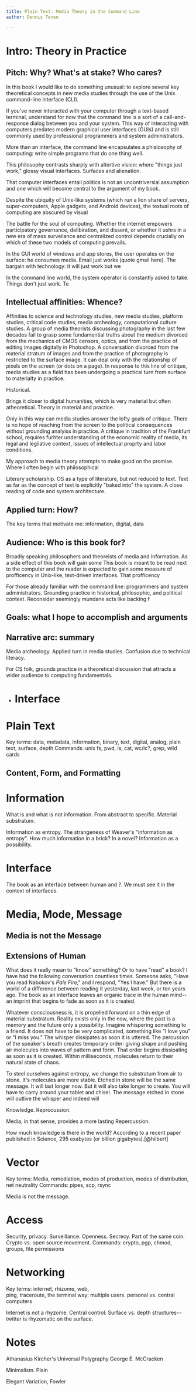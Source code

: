 ```yaml
---
title: Plain Text: Media Theory in the Command Line
author: Dennis Tenen

---
```


# Intro: Theory in Practice
## Pitch: Why? What's at stake? Who cares?
In this book I would like to do something unusual: to explore several key theoretical concepts in new media studies through the use of the Unix command-line interface (CLI). 

If you've never interacted with your computer through a text-based terminal, understand for now that the command line is a sort of a call-and-response dialog between you and your system. This way of interacting with computers predates modern graphical user interfaces (GUIs) and is still commonly used by professional programmers and system administrators.

More than an interface, the command line encapsulates a phislosophy of computing: write simple programs that do one thing well.

This philosophy contrasts sharply with altertive vision: where "things just work," glossy visual interfaces. Surfaces and alienation. 

That computer interfaces entail politics is not an uncontriversial assumption and one which will become central to the argument of my book.

Despite the ubiquity of Unix-like systems (which run a lion share of servers, super-computers, Apple gadgets, and Android devices), the textual roots of computing are abscured by visual 

The battle for the soul of computing. Whether the internet empowers participatory governance, delibiration, and dissent, or whether it ushrs in a new era of mass surveilance and centralized control depends crucially on which of these two models of computing prevails.

In the GUI world of windows and app stores, the user operates on the surface: he consumes media. Email just works (quote gmail here). The bargain with technology: it will just work but we  

In the command line world, the system operator is constantly asked to take. Things don't just work. Te 

## Intellectual affinities: Whence?
Affinities to science and technology studies, new media studies, platform studies, critical code studies, media archeology, computational culture studies. A group of media theorists discussing photography in the last few decades fail to grasp some fundamential truths about the medium divorced from the mechanics of CMOS censors, optics, and from the practice of editing images digitally in Photoshop. A conversation divorced from the material stratum of images and from the practice of photography is restricted to the surface image. It can deal only with the relationship of pixels on the screen (or dots on a page). In response to this line of critique, media studies as a field has been undergoing a practical turn from surface to materialty in practice.

Historical. 

Brings it closer to digital humanities, which is very material but often atheoretical. Theory in material and practice.

Only in this way can media studies answer the lofty goals of critique. There is no hope of reaching from the screen to the political consequences without grounding analyiss in practice. A critique in tradition of the Frankfurt school, requires furhter understanding of the economic reality of media, its legal and legilative context, issues of intellectual proprty and labor conditions. 

My approach to media theory attempts to make good on the promise. Where I often begin with philosophical 

Literary scholarship. OS as a type of literature, but not reduced to text. Text as far as the concept of text is explicitly "baked into" the system. A close reading of code and system architecture.

## Applied turn: How?
The key terms that motivate me: information, digital, data

## Audience: Who is this book for?
Broadly speaking philosophers and theoreists of media and information. As a side effect of this book will gain some
This book is meant to be read next to the computer and the reader is expected to gain some measure of profficency in Unix-like, text-driven interfaces. That profficency

For those already familiar with the command line: programmers and system administrators. Grounding practice in historical, philosophic, and political context. Reconsider seemingly mundane acts like backing f 

## Goals: what I hope to accomplish and arguments

## Narrative arc: summary

Media archeology. Applied turn in media studies. Confusion due to technical literacy.

For CS folk, grounds practice in a theoretical discussion that attracts a wider audience to computing fundamentals.


- # Interface
# Plain Text
Key terms: data, metadata, information, binary, text, digital, analog, plain text, surface, depth
Commands: unix fs, pwd, ls, cat, wc/lc?, grep, wild cards
## Content, Form, and Formatting
# Information
What is and what is not information. From abstract to specific. Material substratum.

Information as entropy. The strangeness of Weaver's "information as entropy". How much information in a brick? In a novel? Information as a possibility.
# Interface
The book as an interface between human and ?. We must see it in the context of interfaces.

# Media, Mode, Message 
## Media is not the Message  

## Extensions of Human
What does it really mean to "know" something? Or to have "read" a book? I have had the following conversation countless times. Someone asks, "Have you read Nabokov's *Pale Fire*," and I respond, "Yes I have." But there is a world of a difference between reading it yesterday, last week, or ten years ago. The book as an interface leaves an organic trace in the human mind--an imprint that begins to fade as soon as it is created.

Whatever consciousness is, it is propelled forward on a thin edge of material substratum. Reality exists only in the now, where the past is a memory and the future only a possibility. Imagine whispering something to a friend. It does not have to be very complicated, something like "I love you" or "I miss you." The whisper dissipates as soon it is uttered. The percussion of the speaker's breath creates temporary order: giving shape and pushing air molecules into waves of pattern and form. That order begins dissipating as soon as it is created. Within milliseconds, molecules return to their natural state of chaos.

To steel ourselves against entropy, we change the substratum from air to stone. It's molecules are more stable. Etched in stone will be the same message. It will last longer now. But it will also take longer to create. You will have to carry around your tablet and chisel. The message etched in stone will outlive the whisper and indeed will

Knowledge. Reprocussion.

Media, in that sense, provides a more lasting Repercussion.  

How much knowledge is there in the world? According to a recent paper published in Science, 295 exabytes (or billion gigabytes).[@hilbert] 

# Vector
Key terms: Media, remediation, modes of production, modes of distribution, net neutrality
Commands: pipes, scp, rsync

Media is not the message.

# Access
Security, privacy. Surveillance. Openness. Secrecy. Part of the same coin. Crypto vs. open source movement.
Commands: crypto, pgp, chmod, groups, file permissions

# Networking
Key terms: internet, rhizome, web,  
ping, traceroute, the terminal way: multiple users. personal vs. central computers

Internet is not a rhyzome. Central control. Surface vs. depth structures--twitter is rhyzomatic on the surface.

# Notes
Athanasius Kircher's Universal Polygraphy
George E. McCracken

Minimalism. Plain

Elegant Variation, Fowler
